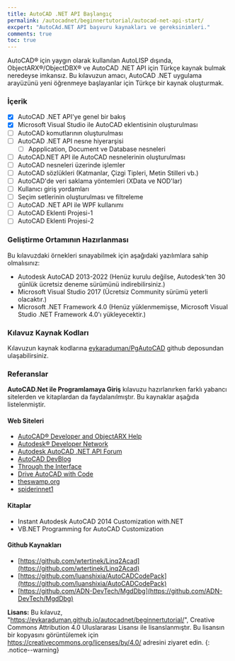 ```yaml
---
title: AutoCAD .NET API Başlangıç
permalink: /autocadnet/beginnertutorial/autocad-net-api-start/
excpert: "AutoCAd.NET API başvuru kaynakları ve gereksinimleri."
comments: true
toc: true
---
```


AutoCAD® için yaygın olarak kullanılan AutoLISP dışında, ObjectARX®/ObjectDBX® ve AutoCAD .NET API için Türkçe kaynak bulmak neredeyse imkansız. Bu kılavuzun amacı, AutoCAD .NET uygulama arayüzünü yeni öğrenmeye başlayanlar için Türkçe bir kaynak oluşturmak. 

### İçerik

- [x] AutoCAD .NET API'ye genel bir bakış
- [x] Microsoft Visual Studio ile AutoCAD eklentisinin oluşturulması
- [ ] AutoCAD komutlarının oluşturulması
- [ ] AutoCAD .NET API nesne hiyerarşisi
  - [ ] Appplication, Document ve Database nesneleri
- [ ] AutoCAD.NET API ile AutoCAD nesnelerinin oluşturulması
- [ ] AutoCAD nesneleri üzerinde işlemler
- [ ] AutoCAD sözlükleri (Katmanlar, Çizgi Tipleri, Metin Stilleri vb.)
- [ ] AutoCAD'de veri saklama yöntemleri (XData ve NOD'lar)
- [ ] Kullanıcı giriş yordamları
- [ ] Seçim setlerinin oluşturulması ve filtreleme
- [ ] AutoCAD .NET API ile WPF kullanımı
- [ ] AutoCAD Eklenti Projesi-1
- [ ] AutoCAD Eklenti Projesi-2

### Geliştirme Ortamının Hazırlanması

Bu kılavuzdaki örnekleri sınayabilmek için aşağıdaki yazılımlara sahip olmalısınız:

-  Autodesk AutoCAD 2013-2022 (Henüz kurulu değilse, Autodesk'ten 30 günlük ücretsiz deneme sürümünü indirebilirsiniz.)
-  Microsoft Visual Studio 2017 (Ücretsiz Community sürümü yeterli olacaktır.)
- Microsoft .NET Framework 4.0 (Henüz yüklenmemişse, Microsoft Visual Studio .NET Framework 4.0'ı yükleyecektir.)

### Kılavuz Kaynak Kodları

Kılavuzun kaynak kodlarına [eykaraduman/PgAutoCAD](eykaraduman/PgAutoCAD) github deposundan ulaşabilirsiniz.

### Referanslar

**AutoCAD.Net ile Programlamaya Giriş** kılavuzu hazırlanırken farklı yabancı sitelerden ve kitaplardan da faydalanılmıştır. Bu kaynaklar aşağıda listelenmiştir.

#### Web Siteleri

- [AutoCAD® Developer and ObjectARX Help](https://help.autodesk.com/view/OARX/2022/ENU/)
- [Autodesk® Developer Network](https://www.autodesk.com/developer-network/overview)
- [Autodesk AutoCAD .NET API Forum](https://forums.autodesk.com/t5/net/bd-p/152)
- [AutoCAD DevBlog](https://adndevblog.typepad.com/autocad/)
- [Through the Interface](https://www.keanw.com/)
- [Drive AutoCAD with Code](https://drive-cad-with-code.blogspot.com/)
- [theswamp.org](https://www.theswamp.org/)
- [spiderinnet1](https://spiderinnet1.typepad.com/blog/)

#### Kitaplar

- Instant Autodesk AutoCAD 2014 Customization with.NET
- VB.NET Programming for AutoCAD Customization

#### Github Kaynakları

- [https://github.com/wtertinek/Linq2Acad](https://github.com/wtertinek/Linq2Acad)
- [https://github.com/luanshixia/AutoCADCodePack](https://github.com/luanshixia/AutoCADCodePack)
- [https://github.com/ADN-DevTech/MgdDbg](https://github.com/ADN-DevTech/MgdDbg)

**Lisans:** Bu kılavuz, "https://eykaraduman.github.io/autocadnet/beginnertutorial/", Creative Commons Attribution 4.0 Uluslararası Lisansı ile lisanslanmıştır. Bu lisansın bir kopyasını görüntülemek için  https://creativecommons.org/licenses/by/4.0/ adresini ziyaret edin.
{: .notice--warning}